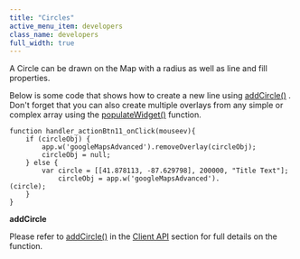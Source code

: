 ```yaml
---
title: "Circles"
active_menu_item: developers
class_name: developers
full_width: true
---
```



A Circle can be drawn on the Map with a radius as well as line and fill properties.

Below is some code that shows how to create a new line using [addCircle()](../../../../scripting-apis/client-api/widget-object-functions/advanced-maps/addcircle) . Don't forget that you can also create multiple overlays from any simple or complex array using the [populateWidget()](../using-populatewidget) function.

    function handler_actionBtn11_onClick(mouseev){
        if (circleObj) {
            app.w('googleMapsAdvanced').removeOverlay(circleObj);
            circleObj = null;
        } else {
            var circle = [[41.878113, -87.629798], 200000, "Title Text"];
                circleObj = app.w('googleMapsAdvanced').
    (circle);
        }
    }
   

**addCircle**

Please refer to [addCircle()](../../../../scripting-apis/client-api/widget-object-functions/advanced-maps/addcircle) in the [Client API](../../../../scripting-apis/client-api/) section for full details on the function.
